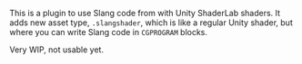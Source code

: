 This is a plugin to use Slang code from with Unity ShaderLab shaders. It adds new asset type, `.slangshader`, which is like a regular Unity shader, but where you can write Slang code in `CGPROGRAM` blocks.

Very WIP, not usable yet.
